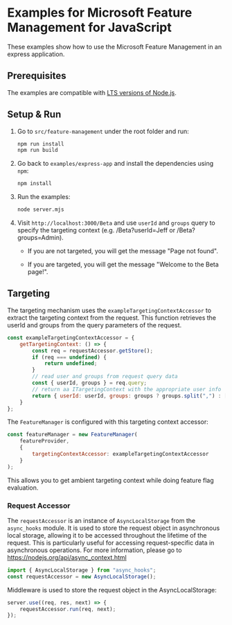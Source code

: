 # Examples for Microsoft Feature Management for JavaScript

These examples show how to use the Microsoft Feature Management in an express application.

## Prerequisites

The examples are compatible with [LTS versions of Node.js](https://github.com/nodejs/release#release-schedule).

## Setup & Run

1. Go to `src/feature-management` under the root folder and run:

    ```bash
    npm run install
    npm run build
    ```

1. Go back to `examples/express-app` and install the dependencies using `npm`:

    ```bash
    npm install
    ```
    
1. Run the examples:

    ```bash
    node server.mjs
    ```

1. Visit `http://localhost:3000/Beta` and use `userId` and `groups` query to specify the targeting context (e.g. /Beta?userId=Jeff or /Beta?groups=Admin). 

    - If you are not targeted, you will get the message "Page not found".

    - If you are targeted, you will get the message "Welcome to the Beta page!".

## Targeting

The targeting mechanism uses the `exampleTargetingContextAccessor` to extract the targeting context from the request. This function retrieves the userId and groups from the query parameters of the request.

```javascript
const exampleTargetingContextAccessor = {
    getTargetingContext: () => {
        const req = requestAccessor.getStore();
        if (req === undefined) {
            return undefined;
        }
        // read user and groups from request query data
        const { userId, groups } = req.query;
        // return aa ITargetingContext with the appropriate user info
        return { userId: userId, groups: groups ? groups.split(",") : [] };
    }
};
```

The `FeatureManager` is configured with this targeting context accessor:

```javascript
const featureManager = new FeatureManager(
    featureProvider, 
    { 
        targetingContextAccessor: exampleTargetingContextAccessor 
    }
);
```

This allows you to get ambient targeting context while doing feature flag evaluation.

### Request Accessor

The `requestAccessor` is an instance of `AsyncLocalStorage` from the `async_hooks` module. It is used to store the request object in asynchronous local storage, allowing it to be accessed throughout the lifetime of the request. This is particularly useful for accessing request-specific data in asynchronous operations. For more information, please go to https://nodejs.org/api/async_context.html

```javascript
import { AsyncLocalStorage } from "async_hooks";
const requestAccessor = new AsyncLocalStorage();
```

Middleware is used to store the request object in the AsyncLocalStorage:

```javascript
server.use((req, res, next) => {
    requestAccessor.run(req, next);
});
```